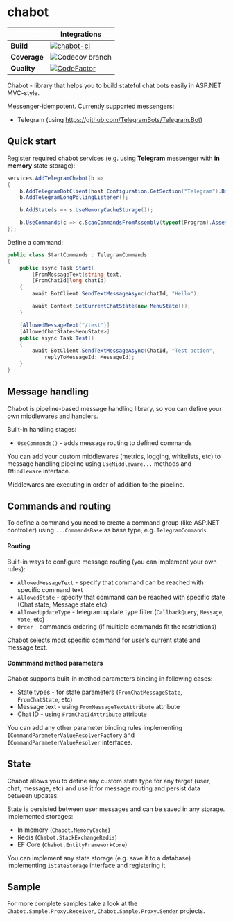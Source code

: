 # chabot

| | Integrations |
| --- | --- |
| **Build** | [![chabot-ci](https://github.com/virtes/chabot/actions/workflows/chabot-ci.yml/badge.svg)](https://github.com/virtes/chabot/actions/workflows/chabot-ci.yml) |
| **Coverage** | ![Codecov branch](https://img.shields.io/codecov/c/github/virtes/chabot/master) |
| **Quality** | [![CodeFactor](https://www.codefactor.io/repository/github/virtes/chabot/badge)](https://www.codefactor.io/repository/github/virtes/chabot) | 

Chabot - library that helps you to build stateful chat bots easily in ASP.NET MVC-style.

Messenger-idempotent. Currently supported messengers:
- Telegram (using https://github.com/TelegramBots/Telegram.Bot)

## Quick start

Register required chabot services (e.g. using **Telegram** messenger with **in memory** state storage):
```csharp
services.AddTelegramChabot(b =>
{
    b.AddTelegramBotClient(host.Configuration.GetSection("Telegram").Bind);
    b.AddTelegramLongPollingListener();

    b.AddState(s => s.UseMemoryCacheStorage());

    b.UseCommands(c => c.ScanCommandsFromAssembly(typeof(Program).Assembly));
});
```
Define a command:
```csharp
public class StartCommands : TelegramCommands
{
    public async Task Start(
        [FromMessageText]string text,
        [FromChatId]long chatId)
    {
        await BotClient.SendTextMessageAsync(chatId, "Hello");

        await Context.SetCurrentChatState(new MenuState());
    }

    [AllowedMessageText("/test")]
    [AllowedChatState<MenuState>]
    public async Task Test()
    {
        await BotClient.SendTextMessageAsync(ChatId, "Test action",
            replyToMessageId: MessageId);
    }
}
```

## Message handling
Chabot is pipeline-based message handling library, so you can define your own middlewares and handlers.

Built-in handling stages:
- `UseCommands()` - adds message routing to defined commands

You can add your custom middlewares (metrics, logging, whitelists, etc) to message handling pipeline using `UseMiddleware...` methods and `IMiddleware` interface.

Middlewares are executing in order of addition to the pipeline.

## Commands and routing
To define a command you need to create a command group (like ASP.NET controller) using `...CommandsBase` as base type, e.g. `TelegramCommands`.

#### Routing
Built-in ways to configure message routing (you can implement your own rules):
- `AllowedMessageText` - specify that command can be reached with specific command text
- `AllowedState` - specify that command can be reached with specific state (Chat state, Message state etc)
- `AllowedUpdateType` - telegram update type filter (`CallbackQuery`, `Message`, `Vote`, etc)
- `Order` - commands ordering (if multiple commands fit the restrictions)

Chabot selects most specific command for user's current state and message text. 

#### Commmand method parameters
Chabot supports built-in method parameters binding in following cases:
- State types - for state parameters (`FromChatMessageState`, `FromChatState`, etc)
- Message text - using `FromMessageTextAttribute` attribute
- Chat ID - using `FromChatIdAttribute` attribute


You can add any other parameter binding rules implementing `ICommandParameterValueResolverFactory` and `ICommandParameterValueResolver` interfaces.

## State

Chabot allows you to define any custom state type for any target (user, chat, message, etc) and use it for message routing and persist data between updates.

State is persisted between user messages and can be saved in any storage. Implemented storages:
- In memory (`Chabot.MemoryCache`)
- Redis (`Chabot.StackExchangeRedis`)
- EF Core (`Chabot.EntityFrameworkCore`)

You can implement any state storage (e.g. save it to a database) implementing `IStateStorage` interface and registering it. 

## Sample

For more complete samples take a look at the `Chabot.Sample.Proxy.Receiver`, `Chabot.Sample.Proxy.Sender` projects.
